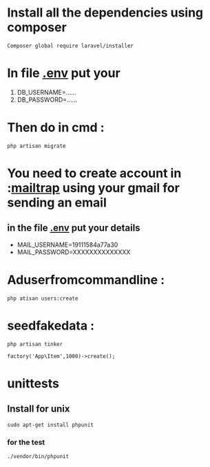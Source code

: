 # Install all the dependencies using composer #
```
Composer global require laravel/installer
```
# In file [.env](https://github.com/Laaouinate/Laravel-VueJs/blob/master/blog/.env) put your #

1. DB_USERNAME=......
2. DB_PASSWORD=......

# Then do in cmd :  #
```
php artisan migrate
```
# You need to create account in :[mailtrap](https://mailtrap.io/) using your gmail for sending an email #
## in the file  [.env](https://github.com/Laaouinate/Laravel-VueJs/blob/master/blog/.env) put your details ##

* MAIL_USERNAME=19111584a77a30
*  MAIL_PASSWORD=XXXXXXXXXXXXXX

# Aduserfromcommandline :  #
```
php atisan users:create
```
# seedfakedata : #
```
php artisan tinker
```
```
factory('App\Item',1000)->create();
```
 
# unittests #
## Install for unix ##
``` 
sudo apt-get install phpunit
```
### for the test ###
```
./vendor/bin/phpunit
```	

